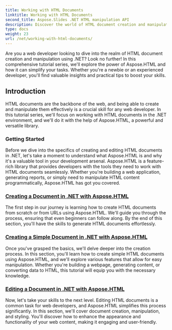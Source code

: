 ```yaml
---
title: Working with HTML Documents
linktitle: Working with HTML Documents
second_title: Aspose.Slides .NET HTML manipulation API
description: Discover the world of HTML document creation and manipulation in .NET with Aspose.HTML. From creating simple documents to in-depth editing. 
type: docs
weight: 23
url: /net/working-with-html-documents/
---
```


Are you a web developer looking to dive into the realm of HTML document creation and manipulation using .NET? Look no further! In this comprehensive tutorial series, we'll explore the power of Aspose.HTML and how it can simplify your tasks. Whether you're a newbie or an experienced developer, you'll find valuable insights and practical tips to boost your skills.

## Introduction

HTML documents are the backbone of the web, and being able to create and manipulate them effectively is a crucial skill for any web developer. In this tutorial series, we'll focus on working with HTML documents in the .NET environment, and we'll do it with the help of Aspose.HTML, a powerful and versatile library.

### Getting Started

Before we dive into the specifics of creating and editing HTML documents in .NET, let's take a moment to understand what Aspose.HTML is and why it's a valuable tool in your development arsenal. Aspose.HTML is a feature-rich library that provides developers with the tools they need to work with HTML documents seamlessly. Whether you're building a web application, generating reports, or simply need to manipulate HTML content programmatically, Aspose.HTML has got you covered.

### [Creating a Document in .NET with Aspose.HTML](./creating-a-document/)

The first step in our journey is learning how to create HTML documents from scratch or from URLs using Aspose.HTML. We'll guide you through the process, ensuring that even beginners can follow along. By the end of this section, you'll have the skills to generate HTML documents effortlessly.

### [Creating a Simple Document in .NET with Aspose.HTML](./creating-a-simple-document/)

Once you've grasped the basics, we'll delve deeper into the creation process. In this section, you'll learn how to create simple HTML documents using Aspose.HTML, and we'll explore various features that allow for easy manipulation. Whether you're building a webpage, generating content, or converting data to HTML, this tutorial will equip you with the necessary knowledge.

### [Editing a Document in .NET with Aspose.HTML](./editing-a-document/)

Now, let's take your skills to the next level. Editing HTML documents is a common task for web developers, and Aspose.HTML simplifies this process significantly. In this section, we'll cover document creation, manipulation, and styling. You'll discover how to enhance the appearance and functionality of your web content, making it engaging and user-friendly.
